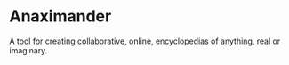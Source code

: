 # Anaximander
A tool for creating collaborative, online, encyclopedias of anything, real or imaginary.
